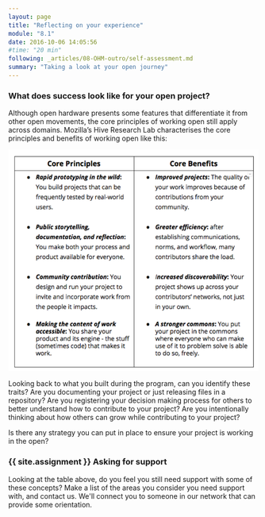```yaml
---
layout: page
title: "Reflecting on your experience"
module: "8.1"
date: 2016-10-06 14:05:56
#time: "20 min"
following: _articles/08-OHM-outro/self-assessment.md
summary: "Taking a look at your open journey"
---
```


### What does success look like for your open project?

Although open hardware presents some features that differentiate it from other open movements, the core principles of working open still apply across domains. Mozilla’s Hive Research Lab characterises the core principles and benefits of working open like this:

![A table showing core principles and benefits of working open](/img/outro.png)

Looking back to what you built during the program, can you identify these traits? Are you documenting your project or just releasing files in a repository? Are you registering your decision making process for others to better understand how to contribute to your project? Are you intentionally thinking about how others can grow while contributing to your project?

Is there any strategy you can put in place to ensure your project is working in the open?

### {{ site.assignment }} Asking for support

Looking at the table above, do you feel you still need support with some of these concepts? Make a list of the areas you consider you need support with, and contact us. We'll connect you to someone in our network that can provide some orientation.
